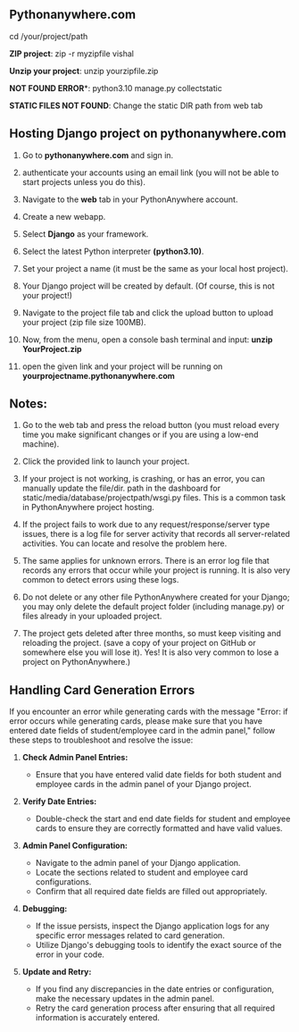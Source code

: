 ## Pythonanywhere.com

 cd /your/project/path
 
 **ZIP project**: zip -r myzipfile vishal

 **Unzip your project**: unzip yourzipfile.zip
 
 **NOT FOUND ERROR***: python3.10 manage.py collectstatic
 
 **STATIC FILES NOT FOUND**: Change the static DIR path from web tab


## Hosting Django project on pythonanywhere.com

1. Go to **pythonanywhere.com** and sign in.

2. authenticate your accounts using an email link (you will not be able to start projects unless you do this).

3. Navigate to the **web** tab in your PythonAnywhere account. 

4. Create a new webapp. 

5. Select **Django** as your framework.

6. Select the latest Python interpreter **(python3.10)**.

7. Set your project a name (it must be the same as your local host project).

8. Your Django project will be created by default. (Of course, this is not your project!)

9. Navigate to the project file tab and click the upload button to upload your project (zip file size 100MB).

10. Now, from the menu, open a console bash terminal and input: **unzip YourProject.zip**

11. open the given link and your project will be running on **yourprojectname.pythonanywhere.com**


## Notes:

1. Go to the web tab and press the reload button (you must reload every time you make significant changes or if you are using a low-end machine).

2. Click the provided link to launch your project.

3. If your project is not working, is crashing, or has an error, you can manually update the file/dir. path in the dashboard for static/media/database/projectpath/wsgi.py files. This is a common task in PythonAnywhere project hosting.

4. If the project fails to work due to any request/response/server type issues, there is a log file for server activity that records all server-related activities. You can locate and resolve the problem here. 

5. The same applies for unknown errors. There is an error log file that records any errors that occur while your project is running. It is also very common to detect errors using these logs.

6. Do not delete or any other file PythonAnywhere created for your Django; you may only delete the default project folder (including manage.py) or files already in your uploaded project.

7. The project gets deleted after three months, so must keep visiting and reloading the project. (save a copy of your project on GitHub or somewhere else you will lose it). Yes! It is also very common to lose a project on PythonAnywhere.)

## Handling Card Generation Errors

If you encounter an error while generating cards with the message "Error: if error occurs while generating cards, please make sure that you have entered date fields of student/employee card in the admin panel," follow these steps to troubleshoot and resolve the issue:

1. **Check Admin Panel Entries:**
   - Ensure that you have entered valid date fields for both student and employee cards in the admin panel of your Django project.

2. **Verify Date Entries:**
   - Double-check the start and end date fields for student and employee cards to ensure they are correctly formatted and have valid values.

3. **Admin Panel Configuration:**
   - Navigate to the admin panel of your Django application.
   - Locate the sections related to student and employee card configurations.
   - Confirm that all required date fields are filled out appropriately.

4. **Debugging:**
   - If the issue persists, inspect the Django application logs for any specific error messages related to card generation.
   - Utilize Django's debugging tools to identify the exact source of the error in your code.

5. **Update and Retry:**
   - If you find any discrepancies in the date entries or configuration, make the necessary updates in the admin panel.
   - Retry the card generation process after ensuring that all required information is accurately entered.


